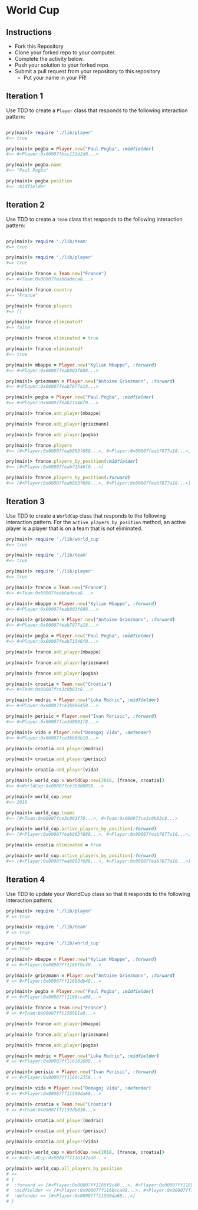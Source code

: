 # World Cup

## Instructions

* Fork this Repository
* Clone your forked repo to your computer.
* Complete the activity below.
* Push your solution to your forked repo
* Submit a pull request from your repository to this repository
  * Put your name in your PR!

## Iteration 1

Use TDD to create a `Player` class that responds to the following interaction pattern:

```ruby

pry(main)> require './lib/player'
#=> true

pry(main)> pogba = Player.new("Paul Pogba", :midfielder)
#=> #<Player:0x00007fbcc131d2d0...>

pry(main)> pogba.name
#=> "Paul Pogba"

pry(main)> pogba.position
#=> :midfielder
```

## Iteration 2

Use TDD to create a `Team` class that responds to the following interaction pattern:

```ruby

pry(main)> require './lib/team'
#=> true

pry(main)> require './lib/player'
#=> true

pry(main)> france = Team.new("France")
#=> #<Team:0x00007feab6adeca8...>

pry(main)> france.country
#=> "France"

pry(main)> france.players
#=> []

pry(main)> france.eliminated?
#=> false

pry(main)> france.eliminated = true

pry(main)> france.eliminated?
#=> true

pry(main)> mbappe = Player.new("Kylian Mbappe", :forward)
#=> #<Player:0x00007feab803f688...>

pry(main)> griezmann = Player.new("Antoine Griezmann", :forward)
#=> #<Player:0x00007feab7877a18...>

pry(main)> pogba = Player.new("Paul Pogba", :midfielder)
#=> #<Player:0x00007feab71546f0...>

pry(main)> france.add_player(mbappe)

pry(main)> france.add_player(griezmann)

pry(main)> france.add_player(pogba)

pry(main)> france.players
#=> [#<Player:0x00007feab803f688...>, #<Player:0x00007feab7877a18...>, #<Player:0x00007feab71546f0...>]

pry(main)> france.players_by_position(:midfielder)
#=> [#<Player:0x00007feab71546f0...>]

pry(main)> france.players_by_position(:forward)
#=> [#<Player:0x00007feab803f688...>, #<Player:0x00007feab7877a18...>]
```

## Iteration 3

Use TDD to create a `WorldCup` class that responds to the following interaction pattern. For the `active_players_by_position` method, an active player is a player that is on a team that is not eliminated.

```ruby
pry(main)> require './lib/world_cup'
#=> true

pry(main)> require './lib/team'
#=> true

pry(main)> require './lib/player'
#=> true

pry(main)> france = Team.new("France")
#=> #<Team:0x00007feab6adeca8...>

pry(main)> mbappe = Player.new("Kylian Mbappe", :forward)
#=> #<Player:0x00007feab803f688...>

pry(main)> griezmann = Player.new("Antoine Griezmann", :forward)
#=> #<Player:0x00007feab7877a18...>

pry(main)> pogba = Player.new("Paul Pogba", :midfielder)
#=> #<Player:0x00007feab71546f0...>

pry(main)> france.add_player(mbappe)

pry(main)> france.add_player(griezmann)

pry(main)> france.add_player(pogba)

pry(main)> croatia = Team.new("Croatia")
#=> #<Team:0x00007fce3c0b83c8...>

pry(main)> modric = Player.new("Luka Modric", :midfielder)
#=> #<Player:0x00007fce3b996450...>

pry(main)> perisic = Player.new("Ivan Perisic", :forward)
#=> #<Player:0x00007fce3d0891f8...>

pry(main)> vida = Player.new("Domagoj Vida", :defender)
#=> #<Player:0x00007fce3bb69b10...>

pry(main)> croatia.add_player(modric)

pry(main)> croatia.add_player(perisic)

pry(main)> croatia.add_player(vida)

pry(main)> world_cup = WorldCup.new(2018, [france, croatia])
#=> #<WorldCup:0x00007fce3b908858...>

pry(main)> world_cup.year
#=> 2018

pry(main)> world_cup.teams
#=> [#<Team:0x00007fce3c091f70...>, #<Team:0x00007fce3c0b83c8...>

pry(main)> world_cup.active_players_by_position(:forward)
#=> [#<Player:0x00007feab803f688...>, #<Player:0x00007feab7877a18...>, #<Player:0x00007fce3d0891f8...>]

pry(main)> croatia.eliminated = true

pry(main)> world_cup.active_players_by_position(:forward)
#=> [#<Player:0x00007feab803f688...>, #<Player:0x00007feab7877a18...>]
```

## Iteration 4

Use TDD to update your WorldCup class so that it responds to the following interaction pattern:

```ruby
pry(main)> require './lib/player'
# => true

pry(main)> require './lib/team'
# => true

pry(main)> require './lib/world_cup'
# => true

pry(main)> mbappe = Player.new("Kylian Mbappe", :forward)
# => #<Player:0x00007ff1160f9c40...>

pry(main)> griezmann = Player.new("Antoine Griezmann", :forward)
# => #<Player:0x00007ff11690db48...>

pry(main)> pogba = Player.new("Paul Pogba", :midfielder)
# => #<Player:0x00007ff1168cca08...>

pry(main)> france = Team.new("France")
# => #<Team:0x00007ff1158981a0...>

pry(main)> france.add_player(mbappe)    

pry(main)> france.add_player(griezmann)    

pry(main)> france.add_player(pogba)    

pry(main)> modric = Player.new("Luka Modric", :midfielder)
# => #<Player:0x00007ff116102688...>

pry(main)> perisic = Player.new("Ivan Perisic", :forward)    
# => #<Player:0x00007ff1160c2358...>

pry(main)> vida = Player.new("Domagoj Vida", :defender)    
# => #<Player:0x00007ff11590da68...>

pry(main)> croatia = Team.new("Croatia")
# => #<Team:0x00007ff1159db030...>

pry(main)> croatia.add_player(modric)    

pry(main)> croatia.add_player(perisic)    

pry(main)> croatia.add_player(vida)    

pry(main)> world_cup = WorldCup.new(2018, [france, croatia])    
# => #<WorldCup:0x00007ff116142ad0...>

pry(main)> world_cup.all_players_by_position
# =>
# {
#  :forward => [#<Player:0x00007ff1160f9c40...>, #<Player:0x00007ff11690db48...>, <Player:0x00007ff1160c2358...>],
#  :midfielder => [#<Player:0x00007ff1168cca08...>, #<Player:0x00007ff116102688...>],
#  :defender => [#<Player:0x00007ff11590da68...>]
# }
```
